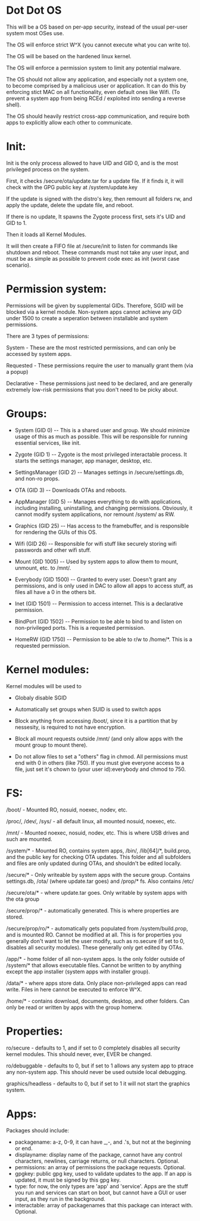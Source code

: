 # Dot Dot OS

This will be a OS based on per-app security, instead of the usual per-user system most OSes use.

The OS will enforce strict W^X (you cannot execute what you can write to). 

The OS will be based on the hardened linux kernel.

The OS will enforce a permission system to limit any potential malware.

The OS should not allow any application, and especially not a system one, to become comprised by a malicious user or application. It can do this by enforcing stict MAC on all functionality, even default ones like Wifi. (To prevent a system app from being RCEd / exploited into sending a reverse shell).

The OS should heavily restrict cross-app communication, and require both apps to explicitly allow each other to communicate.



# Init:

Init is the only process allowed to have UID and GID 0, and is the most privileged process on the system.

First, it checks /secure/ota/update.tar for a update file. If it finds it, it will check with the GPG public key at /system/update.key

If the update is signed with the distro's key, then remount all folders rw, and apply the update, delete the update file, and reboot.

If there is no update, It spawns the Zygote process first, sets it's UID and GID to 1.

Then it loads all Kernel Modules.

It will then create a FIFO file at /secure/init to listen for commands like shutdown and reboot. These commands must not take any user input, and must be as simple as possible to prevent code exec as init (worst case scenario).



# Permission system:

Permissions will be given by supplemental GIDs. Therefore, SGID will be blocked via a kernel module. Non-system apps cannot achieve any GID under 1500 to create a seperation between installable and system permissions.

There are 3 types of permissions:

System - These are the most restricted permissions, and can only be accessed by system apps.

Requested - These permissions require the user to manually grant them (via a popup)

Declarative - These permissions just need to be declared, and are generally extremely low-risk permissions that you don't need to be picky about.



# Groups:

- System (GID 0) -- This is a shared user and group. We should minimize usage of this as much as possible. This will be responsible for running essential services, like init.

- Zygote (GID 1) -- Zygote is the most privileged interactable process. It starts the settings manager, app manager, desktop, etc.

- SettingsManager (GID 2) -- Manages settings in /secure/settings.db, and non-ro props.

- OTA (GID 3) -- Downloads OTAs and reboots.

- AppManager (GID 5) -- Manages everything to do with applications, including installing, uninstalling, and changing permissions. Obviously, it cannot modify system applications, nor remount /system/ as RW.

- Graphics (GID 25) -- Has access to the framebuffer, and is responsible for rendering the GUIs of this OS.

- Wifi (GID 26) -- Responsible for wifi stuff like securely storing wifi passwords and other wifi stuff.

- Mount (GID 1005) -- Used by system apps to allow them to mount, unmount, etc. to /mnt/.

- Everybody (GID 1500) -- Granted to every user. Doesn't grant any permissions, and is only used in DAC to allow all apps to access stuff, as files all have a 0 in the others bit.

- Inet (GID 1501) -- Permission to access internet. This is a declarative permission.

- BindPort (GID 1502) -- Permission to be able to bind to and listen on non-privileged ports. This is a requested permission.

- HomeRW (GID 1750) -- Permission to be able to r/w to /home/*. This is a requested permission.



# Kernel modules:
Kernel modules will be used to 

- Globaly disable SGID

- Automatically set groups when SUID is used to switch apps

- Block anything from accessing /boot/, since it is a partition that by nessesity, is required to not have encryption.

- Block all mount requests outside /mnt/ (and only allow apps with the mount group to mount there).

- Do not allow files to set a "others" flag in chmod. All permissions must end with 0 in others (like 750). If you must give everyone access to a file, just set it's chown to (your user id):everybody and chmod to 750.



# FS:

/boot/ - Mounted RO, nosuid, noexec, nodev, etc.

/proc/, /dev/, /sys/ - all default linux, all mounted nosuid, noexec, etc.

/mnt/ - Mounted noexec, nosuid, nodev, etc. This is where USB drives and such are mounted.

/system/* - Mounted RO, contains system apps, /bin/, /lib[64]/*, build.prop, and the public key for checking OTA updates. This folder and all subfolders and files are only updated during OTAs, and shouldn't be edited locally.

/secure/* - Only writeable by system apps with the secure group. Contains settings.db, /ota/ (where update.tar goes) and /prop/* fs. Also contains /etc/

/secure/ota/* - where update.tar goes. Only writable by system apps with the ota group

/secure/prop/* - automatically generated. This is where properties are stored. 

/secure/prop/ro/* - automatically gets populated from /system/build.prop, and is mounted RO. Cannot be modified at all. This is for properties you generally don't want to let the user modify, such as ro.secure (if set to 0, disables all security modules). These generally only get edited by OTAs.

/app/* - home folder of all non-system apps. Is the only folder outside of /system/* that allows executable files. Cannot be written to by anything except the app installer (system apps with installer group).

/data/* - where apps store data. Only place non-privileged apps can read write. Files in here cannot be executed to enforce W^X.

/home/* - contains download, documents, desktop, and other folders. Can only be read or written by apps with the group homerw.



# Properties:

ro/secure - defaults to 1, and if set to 0 completely disables all security kernel modules. This should never, ever, EVER be changed.

ro/debuggable - defaults to 0, but if set to 1 allows any system app to ptrace any non-system app. This should never be used outside local debugging.

graphics/headless - defaults to 0, but if set to 1 it will not start the graphics system.

# Apps:
Packages should include:
- packagename: a-z, 0-9, it can have _,-, and .'s, but not at the beginning or end.
- displayname: display name of the package, cannot have any control characters, newlines, carriage returns, or null characters. Optional.
- permissions: an array of permissions the package requests. Optional.
- gpgkey: public gpg key, used to validate updates to the app. If an app is updated, it must be signed by this gpg key.
- type: for now, the only types are 'app' and 'service'. Apps are the stuff you run and services can start on boot, but cannot have a GUI or user input, as they run in the background.
- interactable: array of packagenames that this package can interact with. Optional.
